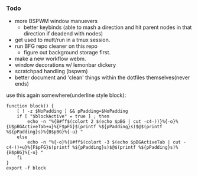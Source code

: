 ### Todo

*   more BSPWM window manuevers
    * better keybinds (able to mash a direction and hit parent nodes in that direction if deadend with nodes)
*   get used to mutt/run in a tmux session.
*   run BFG repo cleaner on this repo
    *   figure out background storage first.
*   make a new workflow webm.
*   window decorations w/ lemonbar dickery
*   scratchpad handling (bspwm)
*   better document and 'clean' things within the dotfiles themselves(never ends)

use this again somewhere(underline style block):
```
function block() {
    [ ! -z $NoPadding ] && pPadding=$NoPadding
    if [ "$blockActive" = true ] ; then
        echo -n "%{B#ff$(colort 2 $(echo $pBG | cut -c4-))}%{-o}%{U$pBGActiveTab+u}%{F$pFG}$(printf %${pPadding}s)$@$(printf %${pPadding}s)%{B$pBG}%{-u} "
    else
        echo -n "%{-o}%{U#ff$(colort -3 $(echo $pBGActiveTab | cut -c4-))+u}%{F$pFG}$(printf %${pPadding}s)$@$(printf %${pPadding}s)%{B$pBG}%{-u} "
    fi
}
export -f block
```
